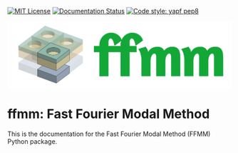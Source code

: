 <!-- [![pypi version](https://img.shields.io/pypi/v/manimgl?logo=pypi)](https://pypi.org/project/manimgl/)  -->
[![MIT License](https://img.shields.io/badge/license-MIT-blue.svg?style=flat)](http://choosealicense.com/licenses/mit/) [![Documentation Status](https://readthedocs.org/projects/ffmm/badge/?version=latest)](https://ffmm.readthedocs.io/en/latest/?badge=latest) [![Code style: yapf pep8](https://img.shields.io/badge/code%20style-yapf-000000.svg)](https://github.com/google/yapf)

<img src="source/_static/ffmm_logo.png" align="middle" title="logo" alt="logo">

# ffmm: Fast Fourier Modal Method
This is the documentation for the Fast Fourier Modal Method (FFMM) Python package.